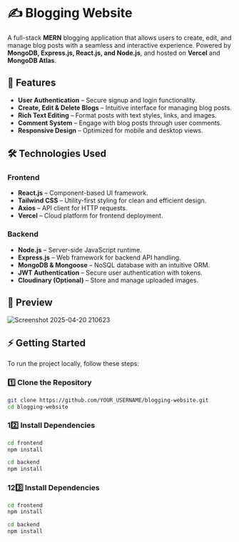 # ✍️ Blogging Website

A full-stack **MERN** blogging application that allows users to create, edit, and manage blog posts with a seamless and interactive experience. Powered by **MongoDB, Express.js, React.js, and Node.js**, and hosted on **Vercel** and **MongoDB Atlas**.

## 🚀 Features

- **User Authentication** – Secure signup and login functionality.
- **Create, Edit & Delete Blogs** – Intuitive interface for managing blog posts.
- **Rich Text Editing** – Format posts with text styles, links, and images.
- **Comment System** – Engage with blog posts through user comments.
- **Responsive Design** – Optimized for mobile and desktop views.

## 🛠️ Technologies Used

### **Frontend**
- **React.js** – Component-based UI framework.
- **Tailwind CSS** – Utility-first styling for clean and efficient design.
- **Axios** – API client for HTTP requests.
- **Vercel** – Cloud platform for frontend deployment.

### **Backend**
- **Node.js** – Server-side JavaScript runtime.
- **Express.js** – Web framework for backend API handling.
- **MongoDB & Mongoose** – NoSQL database with an intuitive ORM.
- **JWT Authentication** – Secure user authentication with tokens.
- **Cloudinary (Optional)** – Store and manage uploaded images.

## 📸 Preview
![Screenshot 2025-04-20 210623](https://github.com/user-attachments/assets/65b62899-07d6-4c33-8bca-3ee3d17a36ad)


## ⚡ Getting Started

To run the project locally, follow these steps:

### **1️⃣ Clone the Repository**
```bash
git clone https://github.com/YOUR_USERNAME/blogging-website.git
cd blogging-website
```

### **1️2️⃣ Install Dependencies**
```bash
cd frontend
npm install
```
```bash
cd backend
npm install
```

### **1️2️3️⃣ Install Dependencies**
```bash
cd frontend
npm install
```
```bash
cd backend
npm install
```
